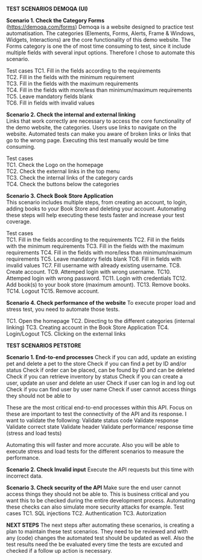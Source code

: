 
**TEST SCENARIOS DEMOQA (UI)**

**Scenario 1. Check the Category Forms**<br />
(https://demoqa.com/forms) Demoqa is a website designed to practice test automatisation. The categories (Elements, Forms, Alerts, Frame & Windows, Widgets, Interactions) are the core functionality of this demo website. The Forms category is one the of most time consuming to test, since it include multiple fields with several input options. Therefore I chose to automate this scenario.  

Test cases
TC1. Fill in the fields according to the requirements<br />
TC2. Fill in the fields with the minimum requirement<br />
TC3. Fill in the fields with the maximum requirements <br />
TC4. Fill in the fields with more/less than minimum/maximum requirements<br />
TC5. Leave mandatory fields blank<br />
TC6. Fill in fields with invalid values<br />

**Scenario 2. Check the internal and external linking**   
Links that work correctly are necessary to access the core functionality of the demo website, the categories. Users use links to navigate on the website. Automated tests can make you aware of broken links or links that go to the wrong page. Executing this test manually would be time consuming. 

Test cases<br />
TC1. Check the Logo on the homepage<br />
TC2. Check the external links in the top menu<br />
TC3. Check the internal links of the category cards<br />
TC4. Check the buttons below the categories<br />

**Scenario 3. Check Book Store Application**<br />
This scenario includes multiple steps, from creating an account, to login, adding books to your Book Store and deleting your account. Automating these steps will help executing these tests faster and increase your test coverage.

Test cases<br />
TC1. Fill in the fields according to the requirements
TC2. Fill in the fields with the minimum requirements
TC3. Fill in the fields with the maximum requirements 
TC4. Fill in the fields with more/less than minimum/maximum requirements
TC5. Leave mandatory fields blank
TC6. Fill in fields with invalid values
TC7. Fill username with already existing username.
TC8. Create account.
TC9. Attemped login with wrong username.
TC10. Attemped login with wrong password.
TC11. Login with credentials
TC12. Add book(s) to your book store (maximum amount).
TC13. Remove books.
TC14. Logout
TC15. Remove account.

**Scenario 4. Check performance of the website**
To execute proper load and stress test, you need to automate those tests. 

TC1. Open the homepage
TC2. Directing to the different categories (internal linking)
TC3. Creating account in the Book Store Application
TC4. Login/Logout
TC5. Clicking on the external links


**TEST SCENARIOS PETSTORE**

**Scenario 1. End-to-end processes**
Check if you can add, update an existing pet and delete a pet to the store
Check if you can find a pet by ID and/or status
Check if order can be placed, can be found by ID and can be deleted
Check if you can retrieve inventory by status
Check if you can create a user, update an user and delete an user
Check if user can log in and log out
Check if you can find user by user name
Check if user cannot access things they should not be able to

These are the most critical end-to-end processes within this API. Focus on these are important to test the connectivity of the API and its response.
I want to validate the following:
Validate status code
Validate response
Validate correct state
Validate header
Validate performance/ response time (stress and load tests)

Automating this will faster and more accurate. Also you will be able to execute stress and load tests for the different scenarios to measure the performance. 

**Scenario 2. Check Invalid input**
Execute the API requests but this time with incorrect data. 
 

**Scenario 3. Check security of the API**
Make sure the end user cannot access things they should not be able to. This is business critical and you want this to be checked during the entire development process. Automating these checks can also simulate more security attacks for example. 
Test cases
TC1. SQL injections
TC2. Authentication
TC3. Autorization

**NEXT STEPS**
The next steps after automating these scenarios, is creating a plan to maintain these test scenarios. They need to be reviewed and with any (code) changes the automated test should be updated as well. 
Also the test results need the be evaluated every time the tests are excuted and checked if a follow up action is necessary. 


